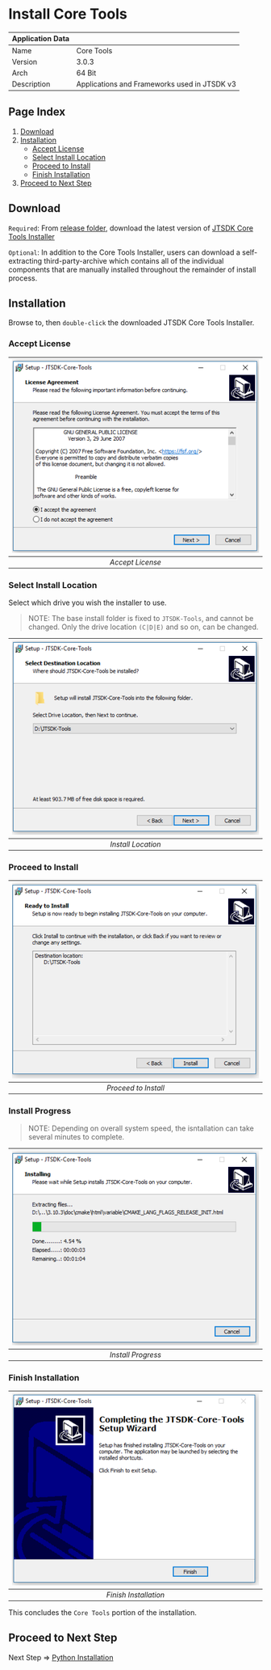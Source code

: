 # Install Core Tools

| Application Data ||
| ---| --- |
| Name        | Core Tools |
| Version     | 3.0.3 |
| Arch        | 64 Bit |
| Description | Applications and Frameworks used in JTSDK v3 |

## Page Index

1. [Download](#download)
1. [Installation](#installation)
   - [Accept License](#accept-license)
   - [Select Install Location](#select-install-location)
   - [Proceed to Install]($proceed-to-install)
   - [Finish Installation](#finish-installation)
1. [Proceed to Next Step](#proceed-to-next-step)

## Download

`Required`: From [release folder][], download the latest version of
[JTSDK Core Tools Installer][]

`Optional`: In addition to the Core Tools Installer, users can download a
self-extracting third-party-archive which contains all of the individual
components that are manually installed throughout the remainder of install process.

## Installation

Browse to, then `double-click` the downloaded JTSDK Core Tools Installer.

### Accept License

| ![Accept License](images/jtsdk-core-install/jtsdk-core-install.1.PNG?raw=true) |
|:--:|
| *Accept License* |

### Select Install Location

Select which drive you wish the installer to use. 

>NOTE: The base install folder is fixed to `JTSDK-Tools`, and cannot be changed.
>Only the drive location `(C|D|E)` and so on, can be changed.

| ![Install Location](images/jtsdk-core-install/jtsdk-core-install.2.PNG?raw=true) | 
|:--:|
| *Install Location* |

### Proceed to Install

| ![Proceed to Install](images/jtsdk-core-install/jtsdk-core-install.3.PNG?raw=true) | 
|:--:|
| *Proceed to Install* |

### Install Progress

>NOTE: Depending on overall system speed, the isntallation can take several
minutes to complete.

| ![Install Progress](images/jtsdk-core-install/jtsdk-core-install.4.PNG?raw=true) | 
|:--:|
| *Install Progress* |

### Finish Installation

| ![Finish Installation](images/jtsdk-core-install/jtsdk-core-install.5.PNG?raw=true) |
|:--:|
| *Finish Installation* |

This concludes the `Core Tools` portion of the installation.

## Proceed to Next Step

Next Step => [Python Installation](Install-Python)

[Sourceforge Release Files]: https://sourceforge.net/projects/jtsdk/files/win32/3.0.0/release/
[release folder]: https://sourceforge.net/projects/jtsdk/files/win32/3.0.0/release/
[JTSDK Core Tools Installer]: https://sourceforge.net/projects/jtsdk/files/win32/3.0.0/release/jtsdk-java-tools-3.0.0.exe/download
